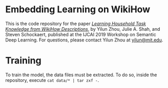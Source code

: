 # Embedding Learning on WikiHow

This is the code repository for the paper [*Learning Household Task Knowledge from WikiHow Descriptions*](https://arxiv.org/abs/1909.06414), by Yilun Zhou, Julie A. Shah, and Steven Schockaert, published at the IJCAI 2019 Workshop on Semantic Deep Learning. For questions, please contact Yilun Zhou at <yilun@mit.edu>. 

# Training
To train the model, the data files must be extracted. To do so, inside the repository, execute `cat data/* | tar zxf -`. 
